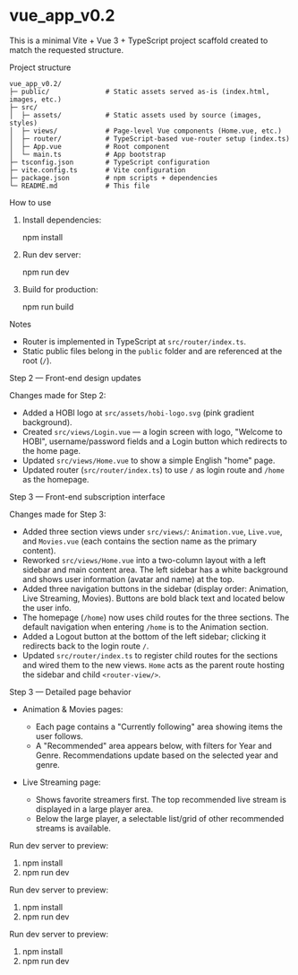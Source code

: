 # vue_app_v0.2

This is a minimal Vite + Vue 3 + TypeScript project scaffold created to match the requested structure.

Project structure

```
vue_app_v0.2/
├─ public/              # Static assets served as-is (index.html, images, etc.)
├─ src/
│  ├─ assets/           # Static assets used by source (images, styles)
│  ├─ views/            # Page-level Vue components (Home.vue, etc.)
│  ├─ router/           # TypeScript-based vue-router setup (index.ts)
│  ├─ App.vue           # Root component
│  └─ main.ts           # App bootstrap
├─ tsconfig.json        # TypeScript configuration
├─ vite.config.ts       # Vite configuration
├─ package.json         # npm scripts + dependencies
└─ README.md            # This file
```

How to use

1. Install dependencies:

   npm install

2. Run dev server:

   npm run dev

3. Build for production:

   npm run build

Notes

- Router is implemented in TypeScript at `src/router/index.ts`.
- Static public files belong in the `public` folder and are referenced at the root (`/`).

Step 2 — Front-end design updates

Changes made for Step 2:

- Added a HOBI logo at `src/assets/hobi-logo.svg` (pink gradient background).
- Created `src/views/Login.vue` — a login screen with logo, "Welcome to HOBI", username/password fields and a Login button which redirects to the home page.
- Updated `src/views/Home.vue` to show a simple English "home" page.
- Updated router (`src/router/index.ts`) to use `/` as login route and `/home` as the homepage.

Step 3 — Front-end subscription interface

Changes made for Step 3:

- Added three section views under `src/views/`: `Animation.vue`, `Live.vue`, and `Movies.vue` (each contains the section name as the primary content).
- Reworked `src/views/Home.vue` into a two-column layout with a left sidebar and main content area. The left sidebar has a white background and shows user information (avatar and name) at the top.
- Added three navigation buttons in the sidebar (display order: Animation, Live Streaming, Movies). Buttons are bold black text and located below the user info.
- The homepage (`/home`) now uses child routes for the three sections. The default navigation when entering `/home` is to the Animation section.
- Added a Logout button at the bottom of the left sidebar; clicking it redirects back to the login route `/`.
- Updated `src/router/index.ts` to register child routes for the sections and wired them to the new views. `Home` acts as the parent route hosting the sidebar and child `<router-view/>`.

Step 3 — Detailed page behavior

- Animation & Movies pages:
   - Each page contains a "Currently following" area showing items the user follows.
   - A "Recommended" area appears below, with filters for Year and Genre. Recommendations update based on the selected year and genre.

- Live Streaming page:
   - Shows favorite streamers first. The top recommended live stream is displayed in a large player area.
   - Below the large player, a selectable list/grid of other recommended streams is available.

Run dev server to preview:

1. npm install
2. npm run dev

Run dev server to preview:

1. npm install
2. npm run dev

Run dev server to preview:

1. npm install
2. npm run dev

